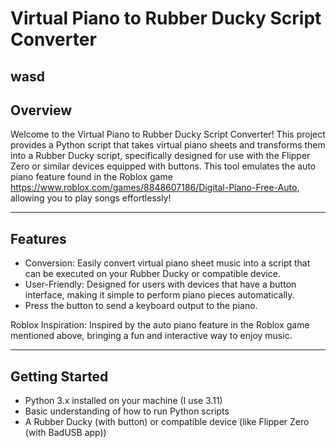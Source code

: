 # Virtual Piano to Rubber Ducky Script Converter

wasd
------------------------------------------------
Overview
--------
Welcome to the Virtual Piano to Rubber Ducky Script Converter! This project provides a Python script that takes virtual piano sheets and transforms them into a Rubber Ducky script, specifically designed for use with the Flipper Zero or similar devices equipped with buttons. This tool emulates the auto piano feature found in the Roblox game https://www.roblox.com/games/8848607186/Digital-Piano-Free-Auto, allowing you to play songs effortlessly!

--------
Features
--------
- Conversion: Easily convert virtual piano sheet music into a script that can be executed on your Rubber Ducky or compatible device.
- User-Friendly: Designed for users with devices that have a button interface, making it simple to perform piano pieces automatically.
- Press the button to send a keyboard output to the piano.

Roblox Inspiration: Inspired by the auto piano feature in the Roblox game mentioned above, bringing a fun and interactive way to enjoy music.

---------------
Getting Started
---------------
- Python 3.x installed on your machine (I use 3.11)
- Basic understanding of how to run Python scripts
- A Rubber Ducky (with button) or compatible device (like Flipper Zero (with BadUSB app))
